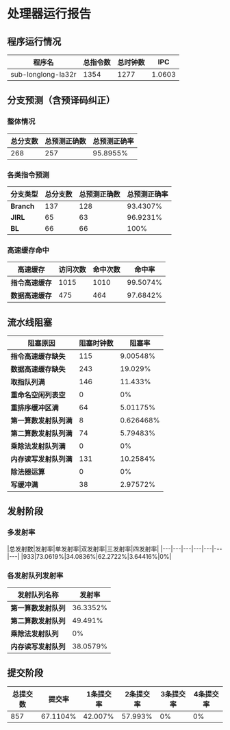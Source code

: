 # 处理器运行报告
## 程序运行情况
|程序名|总指令数|总时钟数|IPC|
|---|---|---|---|
|sub-longlong-la32r|1354|1277|1.0603|

## 分支预测（含预译码纠正）
### 整体情况
|总分支数|总预测正确数|总预测正确率|
|---|---|---|
|268|257|95.8955%|

### 各类指令预测
|分支类型|总分支数|总预测正确数|总预测正确率|
|---|---|---|---|
|**Branch**| 137 | 128 | 93.4307%|
|**JIRL**| 65 | 63 | 96.9231%|
|**BL**| 66 | 66 | 100%|

### 高速缓存命中
|高速缓存|访问次数|命中次数|命中率|
|---|---|---|---|
|**指令高速缓存**| 1015 | 1010 | 99.5074%|
|**数据高速缓存**| 475 | 464 | 97.6842%|
## 流水线阻塞
|阻塞原因|阻塞时钟数|阻塞率|
|---|---|---|
|**指令高速缓存缺失**| 115 | 9.00548%|
|**数据高速缓存缺失**| 243 | 19.029%|
|**取指队列满**| 146 | 11.433%|
|**重命名空闲列表空**|0 | 0%|
|**重排序缓冲区满**|64 | 5.01175%|
|**第一算数发射队列满**|8 | 0.626468%|
|**第二算数发射队列满**|74 | 5.79483%|
|**乘除法发射队列满**|0 | 0%|
|**内存读写发射队列满**|131 | 10.2584%|
|**除法器运算**|0 | 0%|
|**写缓冲满**|38 | 2.97572%|

## 发射阶段
### 多发射率
|总发射数|发射率|单发射率|双发射率|三发射率|四发射率|
|---|---|---|---|---|---|---|
|933|73.0619%|34.0836%|62.2722%|3.64416%|0%|

### 各发射队列发射率
|发射队列名称|发射率|
|---|---|
|**第一算数发射队列**|36.3352%|
|**第二算数发射队列**|49.491%|
|**乘除法发射队列**|0%|
|**内存读写发射队列**|38.0579%|

## 提交阶段
|总提交数|提交率|1条提交率|2条提交率|3条提交率|4条提交率|
|---|---|---|---|---|---|
|857|67.1104%|42.007%|57.993%|0%|0%|
